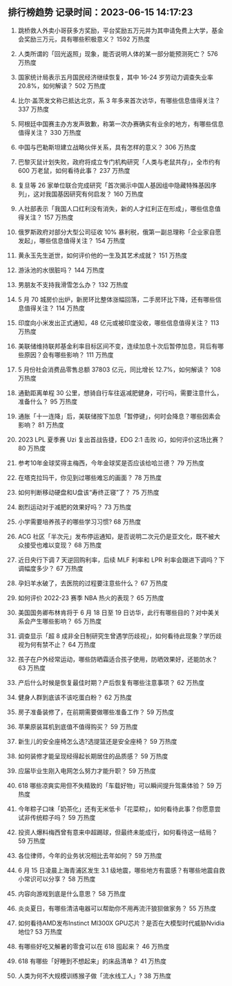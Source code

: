 
## 排行榜趋势 记录时间：2023-06-15 14:17:23
  
  1. 跳桥救人外卖小哥获多方奖励，平台奖励五万元并为其申请免费上大学，基金会奖励三万元，具有哪些积极意义？ 1592 万热度
    
  2. 人类所谓的「回光返照」现象，能否说明人体的某一部分能预测死亡？ 576 万热度
    
  3. 国家统计局表示五月国民经济继续恢复，其中 16-24 岁劳动力调查失业率 20.8%，如何解读？ 502 万热度
    
  4. 比尔·盖茨发文称已抵达北京，系 3 年多来首次访华，有哪些信息值得关注？ 337 万热度
    
  5. 阿根廷中国赛主办方发声致歉，称第一次办赛确实有业余的地方，有哪些信息值得关注？ 330 万热度
    
  6. 中国与巴勒斯坦建立战略伙伴关系，具有怎样的意义？ 306 万热度
    
  7. 巴黎灭鼠计划失败，政府将成立专门机构研究「人类与老鼠共存」，全市约有 600 万老鼠，如何看待此事？ 237 万热度
    
  8. 复旦等 26 家单位联合完成研究「首次揭示中国人基因组中隐藏特殊基因序列」，这对我国基因研究有何启发？ 160 万热度
    
  9. 人社部表示「我国人口红利没有消失，新的人才红利正在形成」，哪些信息值得关注？ 157 万热度
    
  10. 俄罗斯政府对部分大型公司征收 10% 暴利税，俄第一副总理称「企业家自愿发起」，哪些信息值得关注？ 154 万热度
    
  11. 黄永玉先生逝世，如何评价他的一生及其艺术成就？ 151 万热度
    
  12. 游泳池的水很脏吗？ 144 万热度
    
  13. 男朋友不支持我滑雪怎么办？ 132 万热度
    
  14. 5 月 70 城房价出炉，新房环比整体涨幅回落，二手房环比下降，还有哪些信息值得关注？ 114 万热度
    
  15. 印度向小米发出正式通知，48 亿元或被印度没收，哪些信息值得关注？ 113 万热度
    
  16. 美联储维持联邦基金利率目标区间不变，连续加息十次后暂停加息，背后有哪些原因？会有哪些影响？ 111 万热度
    
  17. 5 月份社会消费品零售总额 37803 亿元，同比增长 12.7%，如何解读？ 108 万热度
    
  18. 通勤距离单程 30 公里，想骑自行车往返减肥健身，可行吗，需要注意什么，准备什么？ 95 万热度
    
  19. 通胀「十一连降」后，美联储按下加息「暂停键」，何时会降息？哪些因素会影响？ 81 万热度
    
  20. 2023 LPL 夏季赛 Uzi 复出首战告捷，EDG 2:1 击败 iG，如何评价这场比赛？ 80 万热度
    
  21. 参考10年金球奖得主梅西，今年金球奖是否应该给哈兰德？ 79 万热度
    
  22. 在塔克拉玛干，你见到过哪些难忘的画面？ 78 万热度
    
  23. 如何判断移动硬盘和U盘该“寿终正寝”了？ 75 万热度
    
  24. 剧烈运动对于减肥的效果好吗？ 73 万热度
    
  25. 小学需要培养孩子的哪些学习习惯? 68 万热度
    
  26. ACG 社区「半次元」发布停运通知，是否说明二次元仍是亚文化，既不被大众接受也难以变现？ 68 万热度
    
  27. 近日央行下调 7 天逆回购利率，后续 MLF 利率和 LPR 利率会跟进下调吗？下调幅度多少？ 67 万热度
    
  28. 孕妇羊水破了，去医院的过程要注意些什么？ 67 万热度
    
  29. 如何评价 2022-23 赛季 NBA 热火的表现？ 65 万热度
    
  30. 美国国务卿布林肯将于 6 月 18 日至 19 日访华，此行有哪些目的？对中美关系会产生哪些影响？ 65 万热度
    
  31. 调查显示「超 8 成非全日制研究生曾遇学历歧视」，如何看待此现象？学历歧视为何有禁不止？ 64 万热度
    
  32. 孩子在户外经常运动，哪些防晒霜适合孩子使用，防晒效果好，还能防水？ 63 万热度
    
  33. 产后什么时候是恢复最佳时期？产后恢复有哪些注意事项？ 62 万热度
    
  34. 健身人群到底该不该吃蛋白粉？ 62 万热度
    
  35. 房子准备装修了，在前期需要做哪些准备工作？ 59 万热度
    
  36. 苹果原装耳机到底值不值得购买？ 59 万热度
    
  37. 新生儿的安全座椅怎么选?选提篮还是安全座椅？ 59 万热度
    
  38. 如何装修才能呈现经得起长期居住的品质感？ 59 万热度
    
  39. 应届毕业生刚入电网怎么努力才能升职？ 59 万热度
    
  40. 618 哪些凉爽实用但不失精致的「车载好物」可以瞬间提升驾乘体验？ 59 万热度
    
  41. 今年粽子口味「奶茶化」还有无米低卡「花菜粽」，如何看待此事？你愿意尝试非传统粽子吗？ 59 万热度
    
  42. 投资人爆料梅西曾有意来中超踢球，但最终未能成行，如何看待这一结局？ 59 万热度
    
  43. 各位律师，今年的业务状况相比去年如何？ 59 万热度
    
  44. 6 月 15 日凌晨上海青浦区发生 3.1 级地震，哪些地方有震感？有哪些地震自救小常识可以分享？ 58 万热度
    
  45. 内容向游戏到底是什么意思？ 58 万热度
    
  46. 炎炎夏日，有哪些清洁电器可以帮助你不用再流汗狼狈做家务？ 55 万热度
    
  47. 如何看待AMD发布Instinct MI300X GPU芯片？是否在大模型时代威胁Nvidia地位? 53 万热度
    
  48. 有哪些好吃又解暑的零食可以在 618 囤起来？ 46 万热度
    
  49. 618 有哪些「好睡到不想起来」的床品清单？ 41 万热度
    
  50. 人类为何不大规模训练猴子做「流水线工人」? 38 万热度
    